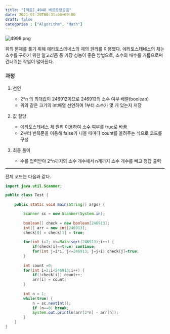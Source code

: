 ```yaml
---
title: "[백준]_4948_베르트랑공준"
date: 2021-01-20T00:31:06+09:00
draft: false
categories : ["Algorithm", "Math"]
---
```


![4998.png](/images/4998.png)


위의 문제를 풀기 위해 에라토스테네스의 체의 원리를 이용했다.
에라토스테네스의 체는 소수를 구하기 위한 알고리즘 중 가장 성능이 좋은 방법으로, 소수의 배수를 거름으로써 건너뛰는 작업이 많아진다.

### 과정

1. 선언
	- 2*n 의 최대값이 246912이므로 246913의 소수 여부 배열(boolean)
	- 위와 같은 크기의 int배열 선언하여 1부터 소수가 몇 개 있는지 저장

2. 값 할당
	- 에라토스테네스 체 원리 이용하여 소수 여부를 true로 바꿈
	- 2부터 반복문을 이용해 false가 나올 때마다 count를 올려주는 식으로 코드를 구성

3. 최종 풀이
	- 수를 입력받아 2*n까지의 소수 개수에서 n개까지 소수 개수를 빼고 정답 출력

--- 

전체 코드는 다음과 같다.

```java
import java.util.Scanner;

public class Test {
		
	public static void main(String[] args) {

		Scanner sc = new Scanner(System.in); 
		
		boolean[] check = new boolean[246913];
		int[] arr = new int[246913]; 
		check[0] = check[1] = true; 
		
		for(int i=2; i<=Math.sqrt(246913);i++) {
			if(check[i]==true) continue; 
			for(int j=i*i; j<=246913; j=j+i) check[j]=true; 
		} 
		
		int count =0;
		for(int i=2;i<246913;i++) {
			if(!check[i]) count++;
			arr[i] = count;
		}
		
		int n = 1;
		while(true) {
			n = sc.nextInt();
			if (n==0) break;
			System.out.println(arr[2*n] - arr[n]);	
		}
	}
}
```